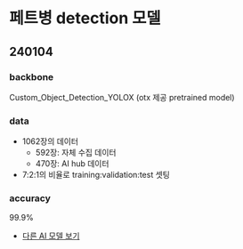 # 페트병 detection 모델
<a name="top"></a>

## 240104
### backbone
Custom_Object_Detection_YOLOX (otx 제공 pretrained model)
### data
- 1062장의 데이터
  - 592장: 자체 수집 데이터  
  - 470장: AI hub 데이터
- 7:2:1의 비율로 training:validation:test 셋팅
### accuracy
99.9%

- [다른 AI 모델 보기](/README.md#used-ai-model)
